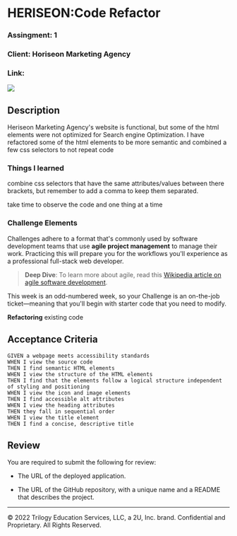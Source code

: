 # HERISEON:Code Refactor

### Assingment: 1
### Client: Horiseon Marketing Agency
### Link:

![](/homework/semantic-html/assets/heriseon.png)


## Description

Heriseon Marketing Agency's website is functional,
but some of the html elements were not optimized for Search engine Optimization.
I have refactored some of the html elements to be more semantic and combined a
few css selectors to not repeat code



### Things I learned

combine css selectors that have the same attributes/values between there brackets,
but remember to add a comma to keep them separated.

take time to observe the code and one thing at a time

### Challenge Elements

Challenges adhere to a format that's commonly used by software development teams that use **agile project management** to manage their work. Practicing this will prepare you for the workflows you'll experience as a professional full-stack web developer. 

> **Deep Dive**: To learn more about agile, read this [Wikipedia article on agile software development](https://en.wikipedia.org/wiki/Agile_software_development).



This week is an odd-numbered week, so your Challenge is an on-the-job ticket&mdash;meaning that you'll begin with starter code that you need to modify. 

**Refactoring** existing code

## Acceptance Criteria

```
GIVEN a webpage meets accessibility standards
WHEN I view the source code
THEN I find semantic HTML elements
WHEN I view the structure of the HTML elements
THEN I find that the elements follow a logical structure independent of styling and positioning
WHEN I view the icon and image elements
THEN I find accessible alt attributes
WHEN I view the heading attributes
THEN they fall in sequential order
WHEN I view the title element
THEN I find a concise, descriptive title
```



## Review

You are required to submit the following for review:

* The URL of the deployed application.

* The URL of the GitHub repository, with a unique name and a README that describes the project.

---
© 2022 Trilogy Education Services, LLC, a 2U, Inc. brand. Confidential and Proprietary. All Rights Reserved.
